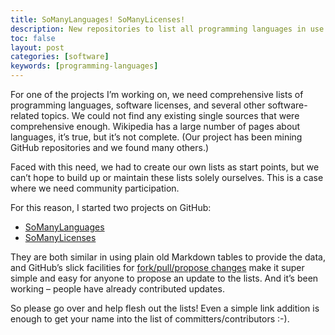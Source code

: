 ```yaml
---
title: SoManyLanguages! SoManyLicenses!
description: New repositories to list all programming languages in use
toc: false
layout: post
categories: [software]
keywords: [programming-languages]
---
```


For one of the projects I’m working on, we need comprehensive lists of programming languages, software licenses, and several other software-related topics. We could not find any existing single sources that were comprehensive enough. Wikipedia has a large number of pages about languages, it’s true, but it’s not complete. (Our project has been mining GitHub repositories and we found many others.)

Faced with this need, we had to create our own lists as start points, but we can’t hope to build up or maintain these lists solely ourselves. This is a case where we need community participation.

For this reason, I started two projects on GitHub:

* [SoManyLanguages](https://github.com/mhucka/SoManyLanguages)
* [SoManyLicenses](https://github.com/mhucka/SoManyLanguages)

They are both similar in using plain old Markdown tables to provide the data, and GitHub’s slick facilities for [fork/pull/propose changes](https://help.github.com/articles/editing-files-in-another-user-s-repository/) make it super simple and easy for anyone to propose an update to the lists. And it’s been working – people have already contributed updates.

So please go over and help flesh out the lists! Even a simple link addition is enough to get your name into the list of committers/contributors :-).
